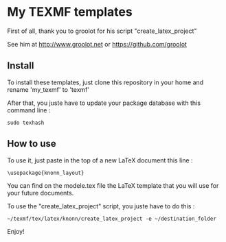# My TEXMF templates
First of all, thank you to groolot for his script "create_latex_project"

See him at http://www.groolot.net or https://github.com/groolot

## Install
To install these templates, just clone this repository in your home and rename 'my_texmf' to 'texmf'

After that, you juste have to update your package database with this command line :

`sudo texhash`

## How to use
To use it, just paste in the top of a new LaTeX document this line :

`\usepackage{knonn_layout}`

You can find on the modele.tex file the LaTeX template that you will use for your future documents.

To use the "create_latex_project" script, you juste have to do this :

`~/texmf/tex/latex/knonn/create_latex_project -e ~/destination_folder`

Enjoy!
